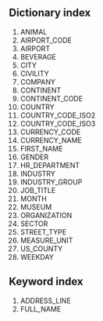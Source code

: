 Dictionary index
----------------------
1. ANIMAL
2. AIRPORT_CODE
3. AIRPORT
4. BEVERAGE
5. CITY
6. CIVILITY
7. COMPANY
8. CONTINENT
9. CONTINENT_CODE
10. COUNTRY
11. COUNTRY_CODE_ISO2
12. COUNTRY_CODE_ISO3
13. CURRENCY_CODE
14. CURRENCY_NAME
15. FIRST_NAME
16. GENDER
17. HR_DEPARTMENT
18. INDUSTRY
19. INDUSTRY_GROUP
20. JOB_TITLE
21. MONTH
22. MUSEUM
23. ORGANIZATION
24. SECTOR
25. STREET_TYPE
26. MEASURE_UNIT
27. US_COUNTY
28. WEEKDAY

Keyword index
--------------------
1. ADDRESS_LINE
2. FULL_NAME
